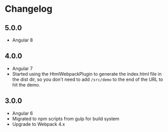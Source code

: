 # Changelog

## 5.0.0
- Angular 8

## 4.0.0
- Angular 7
- Started using the HtmlWebpackPlugin to generate the index.html file in the dist dir, so you don't need to add `/src/demo` to the end of the URL to hit the demo.

## 3.0.0
- Angular 6
- Migrated to npm scripts from gulp for build system
- Upgrade to Webpack 4.x
